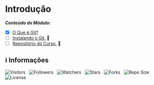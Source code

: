 <!-- Título -->
# Introdução

***Conteúdo do Módulo:***

* [x] [O Que é Git?](https://github.com/Devsgeeknerd/cla-o-que-git-int-git-fun-bas)
* [ ] [Instalando o Git.](https://github.com/Devsgeeknerd/cla-ins-git-int-git-fun-bas) &#128679;
* [ ] [Repositório do Curso.](https://github.com/Devsgeeknerd/cla-rep-cur-int-git-fun-bas) &#128679;

<!-- Informações -->
## &#8505; Informações

![Visitors](https://api.visitorbadge.io/api/visitors?path=Devsgeeknerd%2Fmod-int-git-fun-bas&label=Visitantes&labelColor=%23700070&labelStyle=none&countColor=%23000fff&style=plastic&color=%23ffffff "Total de Visitantes")
&nbsp;
![Followers](https://img.shields.io/github/followers/Devsgeeknerd?style=p&label=Seguidores&labelColor=800080&color=000fff "Total de Seguidores")
&nbsp;
![Watchers](https://img.shields.io/github/watchers/Devsgeeknerd/mod-int-git-fun-bas?style=p&label=Observadores&labelColor=800080&color=000fff "Total de Observadores")
&nbsp;
![Stars](https://img.shields.io/github/stars/Devsgeeknerd/mod-int-git-fun-bas?style=p&label=Estrelas&labelColor=800080&color=000fff "Total de Estrelas")
&nbsp;
![Forks](https://img.shields.io/github/forks/Devsgeeknerd/mod-int-git-fun-bas?style=p&label=Bifurcações&labelColor=800080&color=000fff "Total de Bifurcações")
&nbsp;
![Repo Size](https://img.shields.io/github/repo-size/Devsgeeknerd/mod-int-git-fun-bas?style=p&label=Tamanho&labelColor=800080&color=000fff "Tamanho do Repositório")
&nbsp;
![License](https://img.shields.io/github/license/Devsgeeknerd/mod-int-git-fun-bas?style=p&label=Licença&labelColor=800080&color=000fff "Licença do Repositório")
